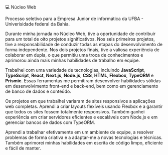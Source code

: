 💻 Núcleo Web

Processo seletivo para a Empresa Junior de informática da UFBA - Univerisidade federal da Bahia.

Durante minha jornada no Núcleo Web, tive a oportunidade de contribuir para um total de oito projetos significativos. 
Nos seis primeiros projetos, tive a responsabilidade de conduzir todas as etapas do desenvolvimento de forma independente. 
Nos dois projetos finais, tive a valiosa experiência de colaborar em dupla, o que permitiu uma troca de conhecimentos e aprimorou ainda mais minhas habilidades de trabalho em equipe.

Trabalhei com uma variedade de tecnologias, incluindo **JavaScript**, **TypeScript**, **React**, **Next.js**, **Node.js**, **CSS**, **HTML**, **Flexbox**, **TypeORM** e **Prismic**. 
Essas ferramentas me permitiram desenvolver habilidades sólidas em desenvolvimento front-end e back-end, bem como em gerenciamento de banco de dados e conteúdo.

Os projetos em que trabalhei variaram de sites responsivos a aplicações web completas. 
Aprendi a criar layouts flexíveis usando Flexbox e a garantir que todos os sites fossem totalmente responsivos. 
Também ganhei experiência em criar servidores eficientes e escaláveis com Node.js e em gerenciar bancos de dados com TypeORM.

Aprendi a trabalhar efetivamente em um ambiente de equipe, a resolver problemas de forma criativa e a adaptar-me a novas tecnologias e técnicas. 
Também aprimorei minhas habilidades em escrita de código limpo, eficiente e fácil de manter.
